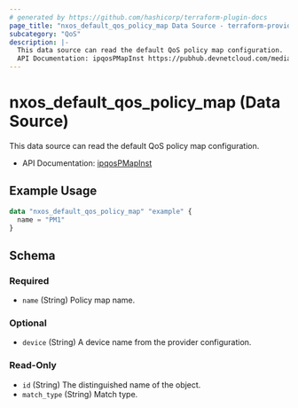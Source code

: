 ```yaml
---
# generated by https://github.com/hashicorp/terraform-plugin-docs
page_title: "nxos_default_qos_policy_map Data Source - terraform-provider-nxos"
subcategory: "QoS"
description: |-
  This data source can read the default QoS policy map configuration.
  API Documentation: ipqosPMapInst https://pubhub.devnetcloud.com/media/dme-docs-10-2-2/docs/Qos/ipqos:PMapInst/
---
```


# nxos_default_qos_policy_map (Data Source)

This data source can read the default QoS policy map configuration.

- API Documentation: [ipqosPMapInst](https://pubhub.devnetcloud.com/media/dme-docs-10-2-2/docs/Qos/ipqos:PMapInst/)

## Example Usage

```terraform
data "nxos_default_qos_policy_map" "example" {
  name = "PM1"
}
```

<!-- schema generated by tfplugindocs -->
## Schema

### Required

- `name` (String) Policy map name.

### Optional

- `device` (String) A device name from the provider configuration.

### Read-Only

- `id` (String) The distinguished name of the object.
- `match_type` (String) Match type.


